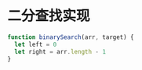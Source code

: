 # 二分查找实现

```js
function binarySearch(arr, target) {
  let left = 0
  let right = arr.length - 1
}
```
